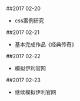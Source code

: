 ##2017 02-20
* css案例研究

##2017 02-21
* 基本完成作品《经典传奇》

##2017 02-22
* 模拟伊利官网

##2017 02-23
* 继续模拟伊利官网
